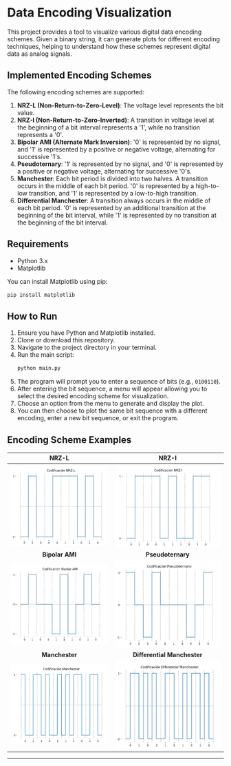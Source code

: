 # Data Encoding Visualization

This project provides a tool to visualize various digital data encoding schemes. Given a binary string, it can generate plots for different encoding techniques, helping to understand how these schemes represent digital data as analog signals.

## Implemented Encoding Schemes

The following encoding schemes are supported:

1.  **NRZ-L (Non-Return-to-Zero-Level)**: The voltage level represents the bit value.
2.  **NRZ-I (Non-Return-to-Zero-Inverted)**: A transition in voltage level at the beginning of a bit interval represents a '1', while no transition represents a '0'.
3.  **Bipolar AMI (Alternate Mark Inversion)**: '0' is represented by no signal, and '1' is represented by a positive or negative voltage, alternating for successive '1's.
4.  **Pseudoternary**: '1' is represented by no signal, and '0' is represented by a positive or negative voltage, alternating for successive '0's.
5.  **Manchester**: Each bit period is divided into two halves. A transition occurs in the middle of each bit period. '0' is represented by a high-to-low transition, and '1' is represented by a low-to-high transition.
6.  **Differential Manchester**: A transition always occurs in the middle of each bit period. '0' is represented by an additional transition at the beginning of the bit interval, while '1' is represented by no transition at the beginning of the bit interval.

## Requirements

*   Python 3.x
*   Matplotlib

You can install Matplotlib using pip:
```sh
pip install matplotlib
```

## How to Run

1.  Ensure you have Python and Matplotlib installed.
2.  Clone or download this repository.
3.  Navigate to the project directory in your terminal.
4.  Run the main script:
    ```sh
    python main.py
    ```
5.  The program will prompt you to enter a sequence of bits (e.g., `0100110`).
6.  After entering the bit sequence, a menu will appear allowing you to select the desired encoding scheme for visualization.
7.  Choose an option from the menu to generate and display the plot.
8.  You can then choose to plot the same bit sequence with a different encoding, enter a new bit sequence, or exit the program.

## Encoding Scheme Examples

| NRZ-L | NRZ-I |
|:---:|:---:|
| ![NRZ-L](images/nrz_l_example.png) | ![NRZ-I](images/nrz_i_example.png) |
| **Bipolar AMI** | **Pseudoternary** |
| ![Bipolar AMI](images/bipolar_ami_example.png) | ![Pseudoternary](images/pseudoternary_example.png) |
| **Manchester** | **Differential Manchester** |
| ![Manchester](images/manchester_example.png) | ![Differential Manchester](images/differential_manchester_example.png) |

---